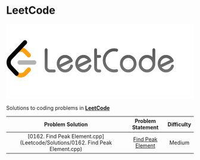 # LeetCode

<p align="center">
  <img width=550" height="200" src=./assets/LeetCode-img.png>
</p>


Solutions to coding problems in **[LeetCode](https://leetcode.com/)**

|       Problem Solution         |                                                                          Problem Statement                                                                |Difficulty|
|:------------------------------:|:---------------------------------------------------------------------------------------------------------------------------------------------------------:|:--------:|
|[0162. Find Peak Element.cpp](Leetcode/Solutions/0162. Find Peak Element.cpp)              |[Find Peak Element](https://leetcode.com/problems/find-peak-element/)                                    |Medium    |
